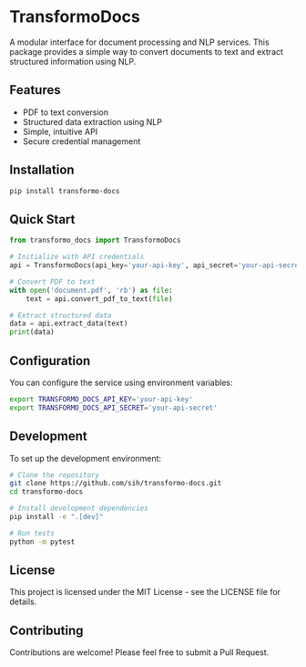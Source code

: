 # TransformoDocs

A modular interface for document processing and NLP services. This package provides a simple way to convert documents to text and extract structured information using NLP.

## Features

- PDF to text conversion
- Structured data extraction using NLP
- Simple, intuitive API
- Secure credential management

## Installation

```bash
pip install transformo-docs
```

## Quick Start

```python
from transformo_docs import TransformoDocs

# Initialize with API credentials
api = TransformoDocs(api_key='your-api-key', api_secret='your-api-secret')

# Convert PDF to text
with open('document.pdf', 'rb') as file:
    text = api.convert_pdf_to_text(file)

# Extract structured data
data = api.extract_data(text)
print(data)
```

## Configuration

You can configure the service using environment variables:

```bash
export TRANSFORMO_DOCS_API_KEY='your-api-key'
export TRANSFORMO_DOCS_API_SECRET='your-api-secret'
```

## Development

To set up the development environment:

```bash
# Clone the repository
git clone https://github.com/sih/transformo-docs.git
cd transformo-docs

# Install development dependencies
pip install -e ".[dev]"

# Run tests
python -m pytest
```

## License

This project is licensed under the MIT License - see the LICENSE file for details.

## Contributing

Contributions are welcome! Please feel free to submit a Pull Request.
